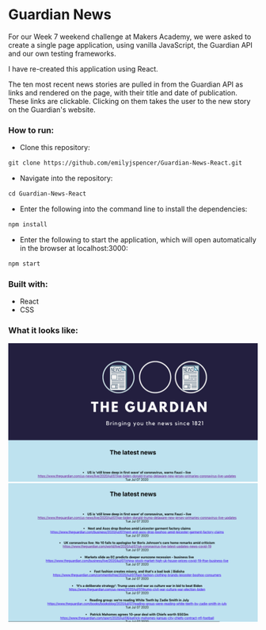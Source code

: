 # Guardian News

For our Week 7 weekend challenge at Makers Academy, we were asked to create a single page application, using vanilla JavaScript, the Guardian API and our own testing frameworks.

I have re-created this application using React.

The ten most recent news stories are pulled in from the Guardian API as links and rendered on the page, with their title and date of publication.
These links are clickable. Clicking on them takes the user to the new story on the Guardian's website.

### How to run:

* Clone this repository: 
```html
git clone https://github.com/emilyjspencer/Guardian-News-React.git
```

* Navigate into the repository:
```html
cd Guardian-News-React
```

* Enter the following into the command line to install the dependencies:
```html
npm install
```
* Enter the following to start the application, which will open automatically in the browser at localhost:3000:
```html
npm start
```


### Built with:

* React
* CSS

### What it looks like:

![guardianbanner](guardian1.png)
![guardiannews](guardian2.png)




